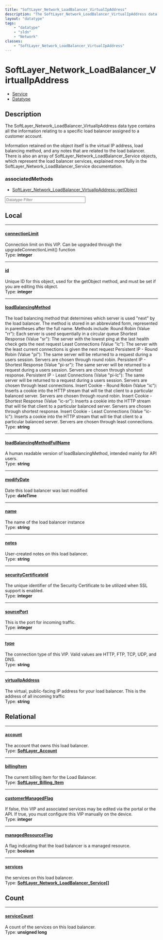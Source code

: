 ```yaml
---
title: "SoftLayer_Network_LoadBalancer_VirtualIpAddress"
description: "The SoftLayer_Network_LoadBalancer_VirtualIpAddress data type contains all the information relating to a specific load b... "
layout: "datatype"
tags:
    - "datatype"
    - "sldn"
    - "Network"
classes:
    - "SoftLayer_Network_LoadBalancer_VirtualIpAddress"
---
```


# SoftLayer_Network_LoadBalancer_VirtualIpAddress
<div id='service-datatype'>
    <ul id='sldn-reference-tabs'>
    <li id='service'> <a href='/reference/services/SoftLayer_Network_LoadBalancer_VirtualIpAddress' >Service</a></li>    <li id='datatype'> <a href='/reference/datatypes/SoftLayer_Network_LoadBalancer_VirtualIpAddress' >Datatype</a></li>
    </ul>
</div>

## Description 


The SoftLayer_Network_LoadBalancer_VirtualIpAddress data type contains all the information relating to a specific load balancer assigned to a customer account. 

Information retained on the object itself is the virtual IP address, load balancing method, and any notes that are related to the load balancer.  There is also an array of SoftLayer_Network_LoadBalancer_Service objects, which represent the load balancer services, explained more fully in the SoftLayer_Network_LoadBalancer_Service documentation. 


### associatedMethods

*  [SoftLayer_Network_LoadBalancer_VirtualIpAddress::getObject](/reference/services/SoftLayer_Network_LoadBalancer_VirtualIpAddress/getObject )





<!-- Filer BEGIN -->
<div class="view-filters">
        <div class="clearfix">
            <div class="search-input-box">
                <input placeholder="Datatype Filter" onkeyup="titleSearch(inputId='prop-input', divId='properties', elementClass='prop-row')" 
                    type="text" id="prop-input" value="" size="30" maxlength="128" class="form-text">
            </div>
        </div>
</div>
<!-- Filer END -->

<div id="properties" class="content">
<div id="localProperties" class="prop-content" >

## Local
<div class="prop-row">

-----
[connectionLimit]: #connectionlimit
#### [connectionLimit]
Connection limit on this VIP.  Can be upgraded through the upgradeConnectionLimit() function  
<span class="type-label">Type: </span>**integer**  



</div>
<div class="prop-row">

-----
[id]: #id
#### [id]
Unique ID for this object, used for the getObject method, and must be set if you are editing this object.  
<span class="type-label">Type: </span>**integer**  



</div>
<div class="prop-row">

-----
[loadBalancingMethod]: #loadbalancingmethod
#### [loadBalancingMethod]
The load balancing method that determines which server is used "next" by the load balancer.  The method is stored in an abbreviated form, represented in parentheses after the full name. Methods include: Round Robin (Value "rr"):  Each server is used sequentially in a circular queue Shortest Response (Value "sr"):  The server with the lowest ping at the last health check gets the next request Least Connections (Value "lc"):  The server with the least current connections is given the next request Persistent IP - Round Robin (Value "pi"): The same server will be returned to a request during a users session.  Servers are chosen through round robin. Persistent IP - Shortest Response (Value "pi-sr"): The same server will be returned to a request during a users session.  Servers are chosen through shortest response. Persistent IP - Least Connections (Value "pi-lc"): The same server will be returned to a request during a users session.  Servers are chosen through least connections. Insert Cookie - Round Robin (Value "ic"):  Inserts a cookie into the HTTP stream that will tie that client to a particular balanced server. Servers are chosen through round robin. Insert Cookie - Shortest Response (Value "ic-sr"): Inserts a cookie into the HTTP stream that will tie that client to a particular balanced server. Servers are chosen through shortest response. Insert Cookie - Least Connections (Value "ic-lc"): Inserts a cookie into the HTTP stream that will tie that client to a particular balanced server. Servers are chosen through least connections.   
<span class="type-label">Type: </span>**string**  



</div>
<div class="prop-row">

-----
[loadBalancingMethodFullName]: #loadbalancingmethodfullname
#### [loadBalancingMethodFullName]
A human readable version of loadBalancingMethod, intended mainly for API users.  
<span class="type-label">Type: </span>**string**  



</div>
<div class="prop-row">

-----
[modifyDate]: #modifydate
#### [modifyDate]
Date this load balancer was last modified  
<span class="type-label">Type: </span>**dateTime**  



</div>
<div class="prop-row">

-----
[name]: #name
#### [name]
The name of the load balancer instance  
<span class="type-label">Type: </span>**string**  



</div>
<div class="prop-row">

-----
[notes]: #notes
#### [notes]
User-created notes on this load balancer.  
<span class="type-label">Type: </span>**string**  



</div>
<div class="prop-row">

-----
[securityCertificateId]: #securitycertificateid
#### [securityCertificateId]
The unique identifier of the Security Certificate to be utilized when SSL support is enabled.   
<span class="type-label">Type: </span>**integer**  



</div>
<div class="prop-row">

-----
[sourcePort]: #sourceport
#### [sourcePort]
This is the port for incoming traffic.  
<span class="type-label">Type: </span>**integer**  



</div>
<div class="prop-row">

-----
[type]: #type
#### [type]
The connection type of this VIP.  Valid values are HTTP, FTP, TCP, UDP, and DNS.  
<span class="type-label">Type: </span>**string**  



</div>
<div class="prop-row">

-----
[virtualIpAddress]: #virtualipaddress
#### [virtualIpAddress]
The virtual, public-facing IP address for your load balancer.  This is the address of all incoming traffic  
<span class="type-label">Type: </span>**string**  



</div>
</div>
<!-- LOCAL PROPERTY END -->

<div id="relationalProperties"  class="prop-content" >

## Relational
<div class="prop-row">

-----
[account]: #account
#### [account]
The account that owns this load balancer.  
<span class="type-label">Type: </span>**<a href='/reference/datatypes/SoftLayer_Account'>SoftLayer_Account </a>**  



</div>
<div class="prop-row">

-----
[billingItem]: #billingitem
#### [billingItem]
The current billing item for the Load Balancer.  
<span class="type-label">Type: </span>**<a href='/reference/datatypes/SoftLayer_Billing_Item'>SoftLayer_Billing_Item </a>**  



</div>
<div class="prop-row">

-----
[customerManagedFlag]: #customermanagedflag
#### [customerManagedFlag]
If false, this VIP and associated services may be edited via the portal or the API. If true, you must configure this VIP manually on the device.  
<span class="type-label">Type: </span>**integer**  



</div>
<div class="prop-row">

-----
[managedResourceFlag]: #managedresourceflag
#### [managedResourceFlag]
A flag indicating that the load balancer is a managed resource.  
<span class="type-label">Type: </span>**boolean**  



</div>
<div class="prop-row">

-----
[services]: #services
#### [services]
the services on this load balancer.  
<span class="type-label">Type: </span>**<a href='/reference/datatypes/SoftLayer_Network_LoadBalancer_Service'>SoftLayer_Network_LoadBalancer_Service[] </a>**  



</div>

## Count
<div class="prop-row">

-----
[serviceCount]: #servicecount
#### [serviceCount]
A count of the services on this load balancer.   
<span class="type-label">Type: </span>**unsigned long**  



</div>
</div>


